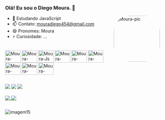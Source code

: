 ### Olá! Eu sou o Diego Moura. 👋
<img align="right" alt="Moura-pic" height="150" style="border-radius:50px;" src="https://user-images.githubusercontent.com/52717641/230969671-747c878b-089f-4160-afa2-86a3c8ca5b15.jpg">

- 🌱 Estudando JavaScript
- 📫 Contato: mouradiego454@gmail.com
- 😄 Pronomes: Moura
- ⚡ Curiosidade: ...


<div style="display: inline_block"><br>
  <img align="center" alt="Moura-HTML" height="40" width="50" src="https://cdn.jsdelivr.net/gh/devicons/devicon/icons/html5/html5-original.svg">
  <img align="center" alt="Moura-CSS" height="40" width="50" src="https://cdn.jsdelivr.net/gh/devicons/devicon/icons/css3/css3-original.svg">
  <img align="center" alt="Moura-Js" height="40" width="50" src="https://cdn.jsdelivr.net/gh/devicons/devicon/icons/javascript/javascript-original.svg">
  <img align="center" alt="Moura-Python" height="40" width="50" src="https://cdn.jsdelivr.net/gh/devicons/devicon/icons/python/python-original.svg">
  <img align="center" alt="Moura-Csharp" height="40" width="50" src="https://cdn.jsdelivr.net/gh/devicons/devicon/icons/csharp/csharp-original.svg">
  <img align="center" alt="Moura-Mysql" height="40" width="50" src="https://cdn.jsdelivr.net/gh/devicons/devicon/icons/mysql/mysql-original.svg">
  <img align="center" alt="Moura-Sqlite" height="40" width="50" src="https://cdn.jsdelivr.net/gh/devicons/devicon/icons/sqlite/sqlite-original.svg">
  <img align="center" alt="Moura-VisualStudio" height="40" width="50" src="https://cdn.jsdelivr.net/gh/devicons/devicon/icons/visualstudio/visualstudio-plain.svg">
  <img align="center" alt="Moura-VSCode" height="40" width="50" src="https://cdn.jsdelivr.net/gh/devicons/devicon/icons/vscode/vscode-original.svg">
  
  
</div>
  
  ##
 
<div> 
  <a href="https://instagram.com/mour4" target="_blank"><img src="https://img.shields.io/badge/-Instagram-%23E4405F?style=for-the-badge&logo=instagram&logoColor=white" target="_blank"></a>
  <a href = "mailto:mouradiego454@gmail.com"><img src="https://img.shields.io/badge/-Gmail-%23333?style=for-the-badge&logo=gmail&logoColor=white" target="_blank"></a>
  <a href="https://www.linkedin.com/in/diego-moura-2a395222a" target="_blank"><img src="https://img.shields.io/badge/-LinkedIn-%230077B5?style=for-the-badge&logo=linkedin&logoColor=white" target="_blank"></a> 
</div>
<br>

<a href="https://github.com/roccodhego/github-readme-stats">
  <img align="center" src="https://github-readme-stats.vercel.app/api?username=roccodhego&show_icons=true&theme=dark" />
</a>
<a href="https://github.com/roccodhego/github-readme-stats">
  <img align="center" src="https://github-readme-stats.vercel.app/api/top-langs/?username=roccodhego&layout=compact" />
</a>

##

![imagem15](https://user-images.githubusercontent.com/52717641/231016661-6e83850d-0389-4928-845f-af018e9b9307.gif)
